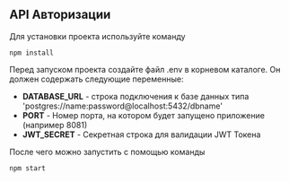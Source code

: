 <h2>API Авторизации</h2>

Для установки проекта используйте команду

```
npm install
```

Перед запуском проекта создайте файл .env в корневом каталоге. Он должен
содержать следующие переменные:

<ul>
<li><b>DATABASE_URL</b> - строка подключения к базе данных типа 'postgres://name:password@localhost:5432/dbname'</li>
<li><b>PORT</b> - Номер порта, на котором будет запущено приложение (например 8081)</li>
<li><b>JWT_SECRET</b> - Секретная строка для валидации JWT Токена</li>
</ul>

После чего можно запустить с помощью команды

```
npm start
```
